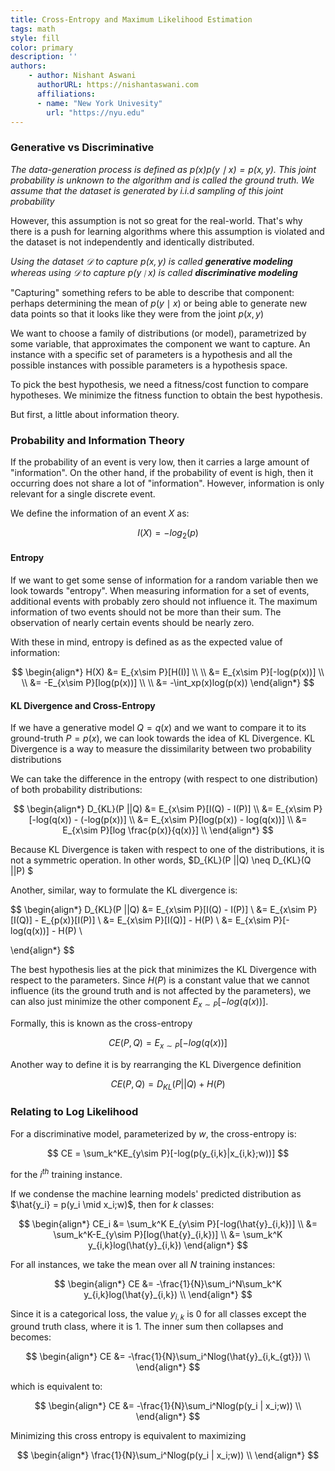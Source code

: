 ```yaml
---
title: Cross-Entropy and Maximum Likelihood Estimation
tags: math
style: fill
color: primary
description: ''
authors:
    - author: Nishant Aswani
      authorURL: https://nishantaswani.com
      affiliations:
      - name: "New York Univesity"
        url: "https://nyu.edu"
---
```


<!-- 
<d-title>
    <p>{{ page.description }}</p>
    <figure style="grid-column: page; margin: 1rem 0;"><img src="../img/vfsecure.png"
        style="width:100%; border: 1px solid rgba(0, 0, 0, 0.2);" /></figure> 
</d-title>
-->

### Generative vs Discriminative

*The data-generation process is defined as  $p(x) p(y \mid x) = p(x,y)$. This joint probability is unknown to the algorithm and is called the ground truth. We assume that the dataset is generated by i.i.d sampling of this joint probability*

However, this assumption is not so great for the real-world. That's why there is a push for learning algorithms where this assumption is violated and the dataset is not independently and identically distributed.

*Using the dataset $\mathcal{D}$ to capture $p(x,y)$ is called **generative modeling** whereas using $\mathcal{D}$ to capture $p(y \mid x)$ is called **discriminative modeling***

"Capturing" something refers to be able to describe that component: perhaps determining the mean of $p(y \mid x)$ or being able to generate new data points so that it looks like they were from the joint $p(x,y)$

We want to choose a family of distributions (or model), parametrized by some variable, that approximates the component we want to capture. An instance with a specific set of parameters is a hypothesis and all the possible instances with possible parameters is a hypothesis space. 

To pick the best hypothesis, we need a fitness/cost function to compare hypotheses. We minimize the fitness function to obtain the best hypothesis.

But first, a little about information theory.

### Probability and Information Theory 

If the probability of an event is very low, then it carries a large amount of "information". On the other hand, if the probability of event is high, then it occurring does not share a lot of "information". However, information is only relevant for a single discrete event. 

We define the information of an event $X$ as: 

$$
I(X) = -log_2(p)
$$

#### Entropy

If we want to get some sense of information for a random variable then we look towards "entropy". When measuring information for a set of events, additional events with probably zero should not influence it. The maximum information of two events should not be more than their sum. The observation of nearly certain events should be nearly zero. 

With these in mind, entropy is defined as as the expected value of information:

$$
\begin{align*}
H(X) &= E_{x\sim P}[H(I)] \\ \\ 
	 &= E_{x\sim P}[-log(p(x))] \\ \\
	 &= -E_{x\sim P}[log(p(x))] \\ \\
	 &= -\int_xp(x)log(p(x))
\end{align*}
$$

#### KL Divergence and Cross-Entropy

If we have a generative model $Q = q(x)$ and we want to compare it to its ground-truth $P = p(x)$, we can look towards the idea of KL Divergence. KL Divergence is a way to measure the dissimilarity between two probability distributions

We can take the difference in the entropy (with respect to one distribution) of both probability distributions: 

$$
\begin{align*}
D_{KL}(P ||Q) &= E_{x\sim P}[I(Q) - I(P)] \\
		      &= E_{x\sim P}[-log(q(x)) - (-log(p(x))] \\
              &= E_{x\sim P}[log(p(x)) - log(q(x))] \\
              &= E_{x\sim P}[log \frac{p(x)}{q(x)}] \\
\end{align*}
$$

Because KL Divergence is taken with respect to one of the distributions, it is not a symmetric operation. In other words, $D_{KL}(P ||Q) \neq D_{KL}(Q ||P) $

Another, similar, way to formulate the KL divergence is:

$$
\begin{align*}
D_{KL}(P ||Q) &= E_{x\sim P}[I(Q) - I(P)] \\
 			  &= E_{x\sim P}[I(Q)] - E_{p(x)}[I(P)] \\
 			  &= E_{x\sim P}[I(Q)] - H(P) \\
 			  &= E_{x\sim P}[-log(q(x))] - H(P) \\
 			  
\end{align*}
$$

The best hypothesis lies at the pick that minimizes the KL Divergence with respect to the parameters. Since $H(P)$ is a constant value that we cannot influence (its the ground truth and is not affected by the parameters), we can also just minimize the other component $E_{x\sim P}[-log(q(x))]$.

Formally, this is known as the cross-entropy

$$
CE(P,Q) = E_{x\sim P}[-log(q(x))]
$$

Another way to define it is by rearranging the KL Divergence definition

$$
CE(P,Q) = D_{KL}(P||Q) + H(P)
$$

### Relating to Log Likelihood

For a discriminative model, parameterized by $w$, the cross-entropy is:

$$
CE = \sum_k^KE_{y\sim P}[-log(p(y_{i,k}|x_{i,k};w))]
$$

for the $i^{th}$ training instance.

If we condense the machine learning models' predicted distribution as $\hat{y_i} = p(y_i \mid x_i;w)$, then for $k$ classes:

$$
\begin{align*}
CE_i &= \sum_k^K E_{y\sim P}[-log(\hat{y}_{i,k})] \\
&= \sum_k^K-E_{y\sim P}[log(\hat{y}_{i,k})] \\
&= \sum_k^K y_{i,k}log(\hat{y}_{i,k})
\end{align*}
$$

For all instances, we take the mean over all $N$ training instances:

$$
\begin{align*}
CE &= -\frac{1}{N}\sum_i^N\sum_k^K y_{i,k}log(\hat{y}_{i,k}) \\
\end{align*}
$$

Since it is a categorical loss, the value $y_{i,k}$ is 0 for all classes except the ground truth class, where it is 1. The inner sum then collapses and becomes:

$$
\begin{align*}
CE &= -\frac{1}{N}\sum_i^Nlog(\hat{y}_{i,k_{gt}}) \\
\end{align*}
$$

which is equivalent to:

$$
\begin{align*}
CE &= -\frac{1}{N}\sum_i^Nlog(p(y_i | x_i;w)) \\
\end{align*}
$$

Minimizing this cross entropy is equivalent to maximizing

$$
\begin{align*}
\frac{1}{N}\sum_i^Nlog(p(y_i | x_i;w)) \\
\end{align*}
$$
